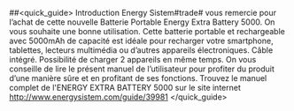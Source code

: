 ##<quick_guide> Introduction
Energy Sistem#trade# vous remercie pour l’achat de cette nouvelle Batterie Portable Energy Extra Battery 5000. On vous souhaite une bonne utilisation. Cette batterie portable et rechargeable avec 5000mAh de capacité est idéale pour recharger votre smartphone, tablettes, lecteurs multimédia ou d’autres appareils électroniques. Câble intégré. Possibilité de charger 2 appareils en même temps. On vous conseille de lire le présent manuel de l’utilisateur pour profiter du produit d’une manière sûre et en profitant de ses fonctions. Trouvez le manuel complet de l'ENERGY EXTRA BATTERY 5000 sur le site internet http://www.energysistem.com/guide/39981
</quick_guide>
